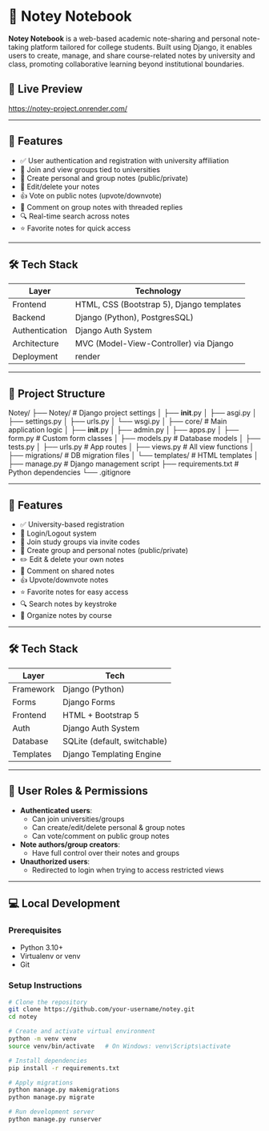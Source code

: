 # 📝 Notey Notebook

**Notey Notebook** is a web-based academic note-sharing and personal note-taking platform tailored for college students. Built using Django, it enables users to create, manage, and share course-related notes by university and class, promoting collaborative learning beyond institutional boundaries.

## 🔗 Live Preview
https://notey-project.onrender.com/

---

## 🚀 Features

- ✅ User authentication and registration with university affiliation
- 🏫 Join and view groups tied to universities
- 📓 Create personal and group notes (public/private)
- 📝 Edit/delete your notes
- 👍 Vote on public notes (upvote/downvote)
- 💬 Comment on group notes with threaded replies
- 🔍 Real-time search across notes
- ⭐ Favorite notes for quick access
---

## 🛠️ Tech Stack

| Layer       | Technology                   |
|------------|------------------------------|
| Frontend    | HTML, CSS (Bootstrap 5), Django templates |
| Backend     | Django (Python),  PostgresSQL)         |
| Authentication | Django Auth System |
| Architecture | MVC (Model-View-Controller) via Django |
| Deployment | render |
---

## 📁 Project Structure
Notey/
├── Notey/                     # Django project settings
│   ├── __init__.py
│   ├── asgi.py
│   ├── settings.py
│   ├── urls.py
│   └── wsgi.py
│
├── core/                      # Main application logic
│   ├── __init__.py
│   ├── admin.py
│   ├── apps.py
│   ├── form.py                # Custom form classes
│   ├── models.py              # Database models
│   ├── tests.py
│   ├── urls.py                # App routes
│   ├── views.py               # All view functions
│   ├── migrations/            # DB migration files
│   └── templates/             # HTML templates
│
├── manage.py                 # Django management script
├── requirements.txt          # Python dependencies
└── .gitignore

---

## 🚀 Features

- ✅ University-based registration
- 🔐 Login/Logout system
- 🏫 Join study groups via invite codes
- 📓 Create group and personal notes (public/private)
- ✏️ Edit & delete your own notes
- 💬 Comment on shared notes
- 👍 Upvote/downvote notes
- ⭐ Favorite notes for easy access
- 🔍 Search notes by keystroke
- 📁 Organize notes by course

---

## 🛠️ Tech Stack

| Layer        | Tech                          |
|--------------|-------------------------------|
| Framework    | Django (Python)               |
| Forms        | Django Forms                  |
| Frontend     | HTML + Bootstrap 5            |
| Auth         | Django Auth System            |
| Database     | SQLite (default, switchable)  |
| Templates    | Django Templating Engine      |

---

## 🔐 User Roles & Permissions

- **Authenticated users**:
  - Can join universities/groups
  - Can create/edit/delete personal & group notes
  - Can vote/comment on public group notes
- **Note authors/group creators**:
  - Have full control over their notes and groups
- **Unauthorized users**:
  - Redirected to login when trying to access restricted views

---

## 💻 Local Development

### Prerequisites

- Python 3.10+
- Virtualenv or venv
- Git

### Setup Instructions

```bash
# Clone the repository
git clone https://github.com/your-username/notey.git
cd notey

# Create and activate virtual environment
python -m venv venv
source venv/bin/activate   # On Windows: venv\Scripts\activate

# Install dependencies
pip install -r requirements.txt

# Apply migrations
python manage.py makemigrations
python manage.py migrate

# Run development server
python manage.py runserver
